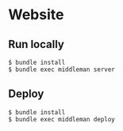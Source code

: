 # Website

## Run locally

```
$ bundle install
$ bundle exec middleman server
```

## Deploy

```
$ bundle install
$ bundle exec middleman deploy
```
